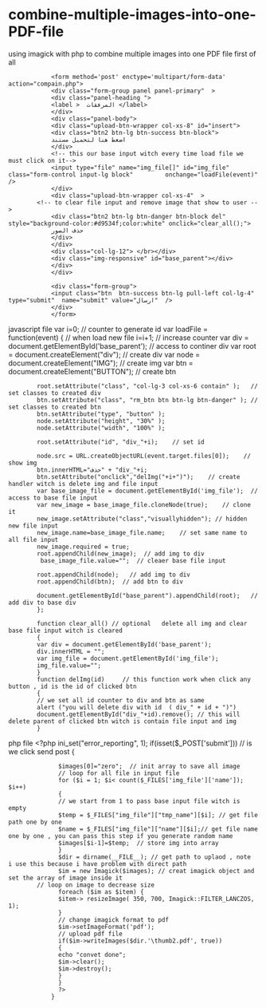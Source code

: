 # combine-multiple-images-into-one-PDF-file
using imagick with php  to combine multiple images into one PDF file 
first of all 

                <form method='post' enctype='multipart/form-data' action="compain.php">		
                <div class="form-group panel panel-primary"  > 
                <div class="panel-heading ">
                <label >  المرفقات </label>
                </div>
                <div class="panel-body">
                <div class="upload-btn-wrapper col-xs-8" id="insert">
                <div class="btn2 btn-lg btn-success btn-block">
                اضغط هنا لتحميل مستند
                </div>
                <!-- this our base input witch every time load file we must click on it-->
                <input type="file" name="img_file[]" id="img_file"  class="form-control input-lg block"         onchange="loadFile(event)" />
                </div>
                <div class="upload-btn-wrapper col-xs-4"  >
            <!-- to clear file input and remove image that show to user -->
                <div class="btn2 btn-lg btn-danger btn-block del" style="background-color:#d9534f;color:white" onclick="clear_all();">
                حذف الصور
                </div>
                </div>
                <div class="col-lg-12">	</br></div>
                <div class="img-responsive" id="base_parent"></div>
                </div>
                </div>

                <div class="form-group"> 
                <input class="btn  btn-success btn-lg pull-left col-lg-4"  type="submit"  name="submit" value="ارسال"  /> 
                </div>
                </form>


javascript file
            var i=0; // counter to generate id 
            var loadFile = function(event) {  // when load new file
            i=i+1; // increase counter
            var div = document.getElementById('base_parent'); // access to continer div
            var root = document.createElement("div"); // create div
            var node = document.createElement("IMG"); // create img
            var btn = document.createElement("BUTTON");   // create btn

            root.setAttribute("class", "col-lg-3 col-xs-6 contain" );   // set classes to created div
            btn.setAttribute("class", "rm_btn btn btn-lg btn-danger" ); // set classes to created btn
            btn.setAttribute("type", "button" );
            node.setAttribute("height", "30%" );
            node.setAttribute("width", "100%" );

            root.setAttribute("id", "div_"+i);    // set id

            node.src = URL.createObjectURL(event.target.files[0]);    // show img
            btn.innerHTML="حذف" + "div_"+i;   
            btn.setAttribute("onclick","delImg("+i+")");    // create handler witch is delete img and file input 
            var base_image_file = document.getElementById('img_file');  // access to base file input
            var new_image = base_image_file.cloneNode(true);    // clone it
            new_image.setAttribute("class","visuallyhidden"); // hidden new file input
            new_image.name=base_image_file.name;    // set same name to all file input
            new_image.required = true;    
            root.appendChild(new_image);  // add img to div
             base_image_file.value="";  // cleaer base file input

            root.appendChild(node);   // add img to div
            root.appendChild(btn);  // add btn to div

            document.getElementById("base_parent").appendChild(root);   // add div to base div
            };

            function clear_all() // optional   delete all img and clear base file input witch is cleared 
            {
            var div = document.getElementById('base_parent');
            div.innerHTML = "";
            var img_file = document.getElementById('img_file');
            img_file.value="";
            }
            function delImg(id)     // this function work when click any button , id is the id of clicked btn
            {
            // we set all id counter to div and btn as same 
            alert ("you will delete div with id  ( div_" + id + ")")
            document.getElementById("div_"+id).remove(); // this will delete parent of clicked btn witch is contain file input and img 
            }

php file
                  <?php
                  ini_set("error_reporting", 1);
                  if(isset($_POST['submit'])) // is we click send post
                  {

                  $images[0]="zero";  // init array to save all image
                  // loop for all file in input file
                  for ($i = 1; $i< count($_FILES['img_file']['name']); $i++)
                  {
                  // we start from 1 to pass base input file witch is empty
                  $temp = $_FILES["img_file"]["tmp_name"][$i]; // get file path one by one
                  $name = $_FILES["img_file"]["name"][$i];// get file name one by one , you can pass this step if you generate random name
                  $images[$i-1]=$temp;  // store img into array		
                  }
                  $dir = dirname(__FILE__); // get path to uplaod , note  i use this because i have problem with direct path
                  $im = new Imagick($images); // creat imagick object and set the array of image inside it
            // loop on image to decrease size 
                  foreach ($im as $item) {
                  $item-> resizeImage( 350, 700, Imagick::FILTER_LANCZOS, 1); 
                  }
                  // change imagick format to pdf
                  $im->setImageFormat('pdf');
                  // upload pdf file
                  if($im->writeImages($dir.'\thumb2.pdf', true))
                  {
                  echo "convet done";
                  $im->clear(); 
                  $im->destroy();	
                  }
                  }
                  ?>
                }
